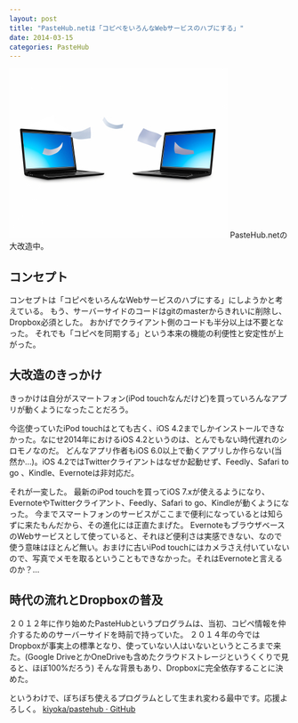 ```yaml
---
layout: post
title: "PasteHub.netは「コピペをいろんなWebサービスのハブにする」"
date: 2014-03-15
categories: PasteHub
---
```

 ![img](/assets/images/iStock_000019296334XSmall.jpg)
PasteHub.netの大改造中。

## コンセプト
コンセプトは「コピペをいろんなWebサービスのハブにする」にしようかと考えている。
もう、サーバーサイドのコードはgitのmasterからきれいに削除し、Dropbox必須とした。
おかげでクライアント側のコードも半分以上は不要となった。
それでも「コピペを同期する」という本来の機能の利便性と安定性が上がった。

## 大改造のきっかけ
きっかけは自分がスマートフォン(iPod touchなんだけど)を買っていろんなアプリが動くようになったことだろう。

今迄使っていたiPod touchはとても古く、iOS 4.2までしかインストールできなかった。なにせ2014年におけるiOS 4.2というのは、とんでもない時代遅れのシロモノなのだ。
どんなアプリ作者もiOS 6.0以上で動くアプリしか作らない(当然か…)。iOS 4.2ではTwitterクライアントはなぜか起動せず、Feedly、Safari to go 、Kindle、Evernoteは非対応だ。

それが一変した。
最新のiPod touchを買ってiOS 7.xが使えるようになり、EvernoteやTwitterクライアント、Feedly、Safari to go、Kindleが動くようになった。
今までスマートフォンのサービスがここまで便利になっているとは知らずに来たもんだから、その進化には正直たまげた。
EvernoteもブラウザベースのWebサービスとして使っていると、それほど便利さは実感できない、なので使う意味はほとんど無い。おまけに古いiPod touchにはカメラさえ付いていないので、写真でメモを取るということもできなかった。それはEvernoteと言えるのか？…

## 時代の流れとDropboxの普及
２０１２年に作り始めたPasteHubというプログラムは、当初、コピペ情報を仲介するためのサーバーサイドを時前で持っていた。
２０１４年の今ではDropboxが事実上の標準となり、使っていない人はいないというところまで来た。(Google DriveとかOneDriveも含めたクラウドストレージというくくりで見ると、ほぼ100%だろう)
そんな背景もあり、Dropboxに完全依存することに決めた。

というわけで、ぼちぼち使えるプログラムとして生まれ変わる最中です。応援よろしく。
 [kiyoka/pastehub · GitHub](http://github.com/kiyoka/pastehub)
